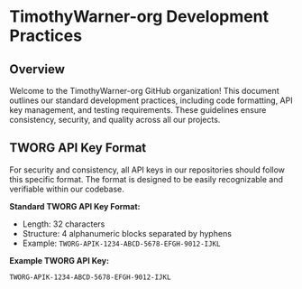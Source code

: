 # TimothyWarner-org Development Practices

## Overview

Welcome to the TimothyWarner-org GitHub organization! This document outlines our standard development practices, including code formatting, API key management, and testing requirements. These guidelines ensure consistency, security, and quality across all our projects.

## TWORG API Key Format

For security and consistency, all API keys in our repositories should follow this specific format. The format is designed to be easily recognizable and verifiable within our codebase.

**Standard TWORG API Key Format:**
- Length: 32 characters
- Structure: 4 alphanumeric blocks separated by hyphens
- Example: `TWORG-APIK-1234-ABCD-5678-EFGH-9012-IJKL`

**Example TWORG API Key:**
```plaintext
TWORG-APIK-1234-ABCD-5678-EFGH-9012-IJKL
